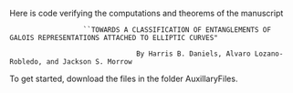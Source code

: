 Here is code verifying the computations and theorems of the manuscript

                      ``TOWARDS A CLASSIFICATION OF ENTANGLEMENTS OF GALOIS REPRESENTATIONS ATTACHED TO ELLIPTIC CURVES"

                                   By Harris B. Daniels, Alvaro Lozano-Robledo, and Jackson S. Morrow
                                   
To get started, download the files in the folder AuxillaryFiles. 





